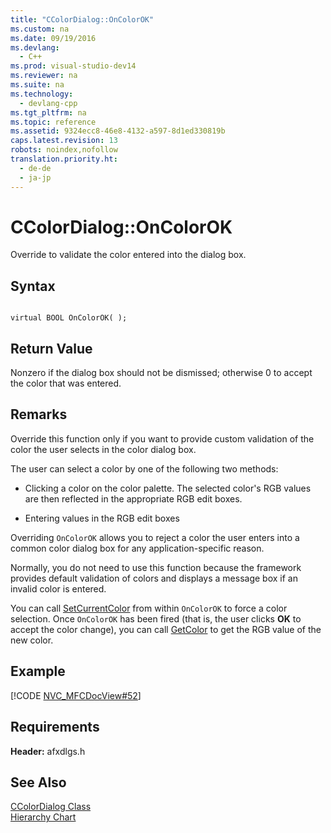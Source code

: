 ```yaml
---
title: "CColorDialog::OnColorOK"
ms.custom: na
ms.date: 09/19/2016
ms.devlang: 
  - C++
ms.prod: visual-studio-dev14
ms.reviewer: na
ms.suite: na
ms.technology: 
  - devlang-cpp
ms.tgt_pltfrm: na
ms.topic: reference
ms.assetid: 9324ecc8-46e8-4132-a597-8d1ed330819b
caps.latest.revision: 13
robots: noindex,nofollow
translation.priority.ht: 
  - de-de
  - ja-jp
---
```

# CColorDialog::OnColorOK
Override to validate the color entered into the dialog box.  
  
## Syntax  
  
```  
  
virtual BOOL OnColorOK( );  
```  
  
## Return Value  
 Nonzero if the dialog box should not be dismissed; otherwise 0 to accept the color that was entered.  
  
## Remarks  
 Override this function only if you want to provide custom validation of the color the user selects in the color dialog box.  
  
 The user can select a color by one of the following two methods:  
  
-   Clicking a color on the color palette. The selected color's RGB values are then reflected in the appropriate RGB edit boxes.  
  
-   Entering values in the RGB edit boxes  
  
 Overriding `OnColorOK` allows you to reject a color the user enters into a common color dialog box for any application-specific reason.  
  
 Normally, you do not need to use this function because the framework provides default validation of colors and displays a message box if an invalid color is entered.  
  
 You can call [SetCurrentColor](../vs140/CColorDialog--SetCurrentColor.md) from within `OnColorOK` to force a color selection. Once `OnColorOK` has been fired (that is, the user clicks **OK** to accept the color change), you can call [GetColor](../vs140/CColorDialog--GetColor.md) to get the RGB value of the new color.  
  
## Example  
 [!CODE [NVC_MFCDocView#52](../CodeSnippet/VS_Snippets_Cpp/NVC_MFCDocView#52)]  
  
## Requirements  
 **Header:** afxdlgs.h  
  
## See Also  
 [CColorDialog Class](../vs140/CColorDialog-Class.md)   
 [Hierarchy Chart](../vs140/Hierarchy-Chart.md)
